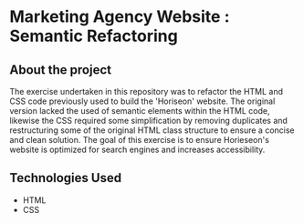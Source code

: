 # Marketing Agency Website : Semantic Refactoring

## About the project

The exercise undertaken in this repository was to refactor the HTML and CSS code previously used to build the 'Horiseon' website. The original version lacked the used of semantic elements within the HTML code, likewise the CSS required some simplification by removing duplicates and restructuring some of the original HTML class structure to ensure a concise and clean solution. The goal of this exercise is to ensure Horieseon's website is optimized for search engines and increases accessibility.

## Technologies Used

- HTML
- CSS
